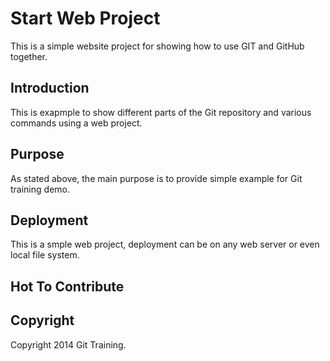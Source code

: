 # Start Web Project

This is a simple website project for showing how to use GIT and GitHub together.

## Introduction

This is exapmple to show different parts of the Git repository and various commands using a web project.

## Purpose

As stated above, the main purpose is to provide simple example for Git training demo.

## Deployment

This is a smple web project, deployment can be on any web server or even local file system.

## Hot To Contribute

## Copyright

Copyright 2014 Git Training.